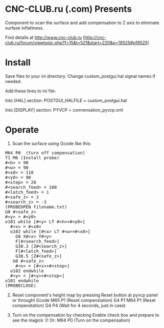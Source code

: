 CNC-CLUB.ru (.com) Presents
===========================

Component to scan the surface and add compensation
to Z axis to eliminate surfase inflattness.  

Find details at http://www.cnc-club.ru 
(http://cnc-club.ru/forum/viewtopic.php?f=15&t=521&start=220&p=19525#p19525)


Install
===================

Save files to your ini directory. 
Change custom_postgui.hal signal names if needed. 

Add these lines to ini file: 

Into [HAL] section:
POSTGUI_HALFILE = custom_postgui.hal

Into [DISPLAY] section:
PYVCP = comrensation_pyvcp.xml

Operate
===================

1. Scan the surface using Gcode like this:
<pre>
M64 P0  (turn off compensation)
T1 M6 (Install probe)
#&lt;h&gt; = 90 
#&lt;w&gt; = 90 
#&lt;x0&gt; = 110
#&lt;y0&gt; = 90
#&lt;step&gt; = 20
#&lt;search_feed&gt; = 100
#&lt;latch_feed&gt; = 1
#&lt;safe_z&gt; = 3
#&lt;search_z&gt; = -3
(PROBEOPEN filename.txt)
G0 #&lt;safe_z&gt;
#&lt;y&gt; = #&lt;y0&gt;
o101 while [#&lt;y&gt; LT #&lt;h&gt;+#&lt;y0&gt;]
  #&lt;x&gt; = #&lt;x0&gt;
  o102 while [#&lt;x&gt; LT #&lt;w&gt;+#&lt;x0&gt;]
    G0 X#&lt;x&gt; Y#&lt;y&gt; 
    F[#&lt;search_feed&gt;]
    G38.3 [Z#&lt;search_z&gt;]
    F[#&lt;latch_feed&gt;]
    G38.5 [Z#&lt;safe_z&gt;]
   G0 #&lt;safe_z&gt; 
    #&lt;x&gt; = [#&lt;x&gt;+#&lt;step&gt;]
  o102 endwhile
  #&lt;y&gt; = [#&lt;y&gt;+#&lt;step&gt;]
o101 endwhile
(PROBECLOSE)
</pre>

2. Reset component's height map by pressing Reset button at pyvcp panel or throught Gcode
M65 P1 (Reset compenstation)
G4 P1
M64 P1 (Reset compenstation)
G4 P4 (Wait for 4 seconds, just in case)

3. Turn on the compensation by checking Enable check box and prepare to see the magick :)!
Or:
M64 P0  (Turn on the compensation)
